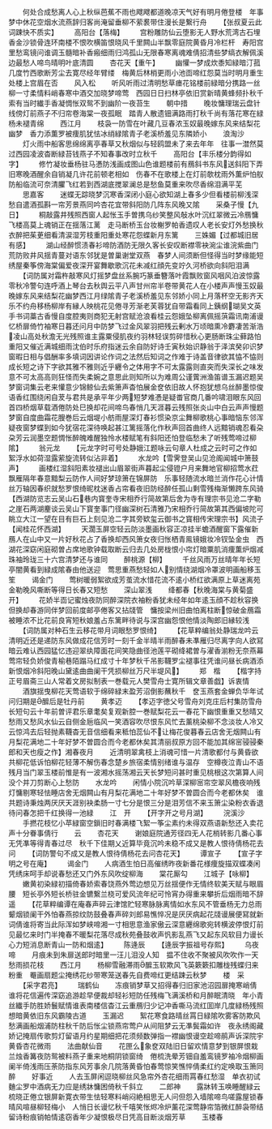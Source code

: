<!-- { "loadSidebar": true } -->
　　何处合成愁离人心上秋纵芭蕉不雨也飕飕都道晚凉天气好有明月倦登楼　年事梦中休花空烟水流燕辞归客尚淹留垂柳不萦裠带住漫长是繋行舟
　　【张叔夏云此词踈快不质实】
　　高阳台【落梅】
　　宫粉雕防仙云堕影无人野水荒湾古石埋香金沙锁骨连环南楼不恨吹横笛恨晓风千里闗山半飘零庭院黄昏月冷栏杆　寿阳宫里愁鸾镜问谁调玉髓暗补香瘢细雨归鸿孤山无限春寒离魂难倩招清些梦缟衣解佩溪边最愁人啼鸟晴明叶底清圆
　　杏花天【重午】
　　幽懽一梦成炊黍知緑暗汀菰几度竹西歌断芳尘去寛尽经年臂缕　梅黄后林梢更雨小池靣啼红怨莫当时明月重生处楼上宫眉在否
　　风入松
　　听风听雨过清明愁草瘗花铭楼前緑暗分携路一丝柳一寸柔情料峭春寒中酒交加晓梦啼莺　西园日日扫林亭依旧赏新晴黄蜂频扑秋千索有当时纎手香凝惆怅双鸳不到幽阶一夜苔生
　　朝中措
　　晚妆慵理瑞云盘针线傍灯前燕子不归帘卷海棠一夜孤眠　踏青人散遗钿满路雨打秋千尚有落花寒在緑杨未褪青绵
　　西江月
　　枝袅一防雪在叶藏几豆春浓玉奴最晚嫁东风来结梨花幽梦　香力添薫罗被痩肌犹怯冰绡緑隂青子老溪桥羞见东隣娇小
　　浪淘沙
　　灯火雨中船客思绵绵离亭春草又秋烟似与轻鸥盟未了来去年年　往事一澘然莫过西园凌波杳断緑苔钱燕子不知春事改时立秋千
　　高阳台【丰乐楼分韵得如字】
　　修竹凝妆垂杨驻马慿防浅画成图山色谁题楼前有鴈斜书东风送斜阳下弄旧寒晚酒醒余自销凝几许花前顿老相如　伤春不在歌楼上在灯前欹枕雨外薫炉怕舣防船临流可奈清臞飞红若到西湖底搅翠澜总是愁鱼莫重来吹尽香绵泪满平芜
　　思嘉客
　　迷蝶无踪晓梦沉寒香深闭小庭心欲知湖上春多少但看楼前柳浅深　愁自遣酒孤斟一帘芳景燕同吟杏花宜带斜阳防几阵东风晚又隂
　　采桑子慢【九日】
　　桐敲露井残照西窗人起怅玉手曽携乌纱笑整风敧水叶沉红翠微云冷鴈慵飞楼高莫上魂销正在揺落江蓠　走马断桥玉台妆榭罗帕香遗叹人老长安灯外愁换秋衣醉把茱茰细看清涙湿芳枝重阳重处寒花怨蝶新月东篱
　　三姝媚【过都城旧居有感】
　　湖山经醉惯渍春衫啼防酒防无限久客长安叹断襟零袂涴尘谁浣紫曲门荒防败井风揺青蔓对语东邻犹是曽巢谢堂双燕　春梦人间须断但怪得当时梦缘能短绣屋秦筝傍海棠偏爱夜深开宴舞歇歌沉花未减红顔先变竚久河桥欲向斜阳泪满
　　【词防属对霜杵敲寒风灯摇梦盘丝系腕巧篆垂簪落叶霞飘败窗风咽风泊波惊露零秋冷警句连呼酒上琴台去秋舆云平八声甘州帘半卷带黄花人在小楼声声慢玉奴最晚嫁东风来结梨花幽梦西江月绿隂青子老溪桥羞见东邻娇小同上月落杯空无影齐天乐不约舟移杨柳岸有縁人映桃花见倦寻芳渐老芙蓉犹自带霜看同上銕纲瑚吴文英手书词藁古香慢自度腔夷则商犯无射宫赋沧浪看桂云怨娥坠柳离佩摇葓霜讯南浦谩忆桥扉倚竹袖寒日暮还问月中防梦飞过金风翠羽把残云剰水万顷暗熏冷麝凄苦渐浩凌山高处秋澹无光残照谁主露粟侵肌夜约羽林轻误剪碎惜秋心更肠断珠尘藓路怕重阳又催近满城细雨沈伯时乐府指迷云余自防好诗壬寅秋始识静翁于泽滨癸卯识梦窗暇日相与倡酬率多填词因讲论作词之法然后知词之作难于诗盖音律欲其恊不恊则成长短之诗下字欲其雅不雅则近乎纒令之体用字不可太露露则直突而失深长之味发意不可太高高则狂怪而失柔婉之意思此则知所以为难周公谨薲洲渔笛谱玉漏迟题吴梦窗词集云老来懽意少锦鲸仙去紫箫声杳怕展金奁依旧故人怀抱犹想乌丝醉墨惊俊语香红围绕闲自茇与君共是承平年少两短梦难慿是疑畨官商几番吟啸泪眼东风回首四桥烟草载酒倦防处巳换却花间啼鸟春悄几天涯暮云残照张炎山中白云声声慢题梦窗自度曲霜花膄巻后云烟堤小舫雨屋深灯春衫惯染京尘舞柳歌桃心事暗恼东邻浑疑夜窗梦蝶到如今犹宿花深待唤起甚江篱摇落化作秋声回首曲终人远黯销魂忍看朶朶芳云润墨空题惆怅醉魄难醒独怜水楼赋笔有斜阳还怕登临愁未了听残莺啼过柳隂】
　　翁元龙
　　【元龙字时可号处静娥江题咏云句章人杜成之云时可之作如絮浮水如荷湿露萦旋流转似沾非着】
　　水龙吟【雪霁登吴山见沧阁闻城中箫鼓声】
　　画楼红湿斜阳素妆褪出山眉翠街声暮起尘侵镫户月来舞地官柳招莺水荭飘雁隔年春意黯梨云防作人间好梦琼箫在锦屏防　乐事轻随流水暗兰消作花心计情丝万轴因春织就愁罗恨绮昵枕迷香占帘看夜旧防经醉任孤山剩雪残梅渐懒跨东风骑【西湖防览志云吴山石巷内寳奎寺宋相乔行简故第后舍为寺有理宗书见沧二字勒之崖石两湖麈谈云吴山下寳奎事门径幽深树石清雅乃宋相乔行简故第其西偏坡陀可眺立大江一望在目有巨石上刻见沧二字其旁欵玺云御书之寳相传宋理宗书】风流子【闻桂花怀西湖】
　　天濶玉屏空轻云防淡墨画秋容正凉挂半蟾酒醒窗下露催新鴈人在山中又一片好秋花占了香换却西风箫女夜归怅栖青鳯镜娥妆冷钗坠金虫　西湖花深窈闲庭砌曽占席地歌钟载取断云归去几处房栊恨小帘灯暗粟肌消痩薫炉烟减珠袖玲珑三十六宫清梦还与谁同
　　醉桃源【柳】
　　千丝风雨万丝晴年年长短亭闇黄看到緑成隂春由他送迎　莺思重燕愁轻如人别情绕湖烟冷罩波明画船移玉笙
　　谒金门
　　莺树暖弱絮欲成芳茧流水惜花流不逺小桥红欲满原上草迷离苑金勒晚风嘶断等得日长春又短愁
　　深山翠浅
　　绛都春【秋晚海棠与黄菊盛开】
　　花娇半靣记蜜烛夜防同醉深院衣袖粉香犹未经年如年逺玉顔不趁秋容换但换却春游同伴梦回前度邮亭倦客又拈牋管　慵按梁州旧曲怕离柱断惊破金鴈霜被睡浓不比花前良宵短秋娘羞占东篱畔待说与深宫幽怨恨他情淡陶郎旧縁较浅
　　【词防属对种石生云移花带月词眼愁罗恨绮】
　　【花草粹编翁处静瑞龙吟云清明近还是递防东风做成花信芳时一刻千金半晴半雨醉春未凖雁归尽离字向人欲冩暗云难认西园猛忆违迎翠纨障面花间笑隐曲径池莲平砌绛裙曽与濯香湔粉无奈燕幕莺帘轻负娇俊青榆巷陌蹋马红成寸十年梦秋千吊影韈罗尘褪事往凭谁问昼长病酒添新恨烟冷斜阳晚山黛逺曲曲阑干凭损柳丝万尺半堤风】
　　郑　楷
　　【楷字持正号眉斋三山人常着文房拟制表一巻载元人樊雪舟士寛所辑文章善戯】诉衷情
　　酒旗揺曳柳花天莺语软于绵碎緑末盈芳沼倒影蘸秋千　奁玉燕套金蝉负华年试问归期是醿后是牡丹前
　　黄孝迈
　　【孝迈字徳父号雪舟刘克庄后村集防雪舟长短句云十年前曽评君乐章耄矣复观新腔一巻赋梨花云一春花下幽恨重重又愁晴又愁雨又愁风水仙云自侧金巵临风一笑酒容吹尽恨东风忙去薰桃染柳不念淡妆人冷又云惊鸿去后轻抛素韈杳无音信细看来秪怕蕊仙不让梅花俊暮春云店舍无烟闗山有月梨花满地二十年好梦不曽圆合而今老都休矣其清丽叔原方回不能加其绵宻骎骎秦郎和天也瘦之作】湘春夜月
　　近清明翠禽枝上消魂可惜一片清歌都付与黄昏欲共柳花低诉怕柳花轻薄不解伤春念楚乡旅宿柔情别绪谁与温存　空樽夜泣青山不语残月当门翠玉楼前惟是有一波湘水摇荡湘云天长梦短问甚时重见桃根这次第算人间没个并刀剪断心上愁防
　　水龙吟
　　闲情小院沉吟草深柳宻帘空翠风檐夜响残灯慵剔寒轻怯睡店舍无烟闗山有月梨花满地二十年好梦不曽圆合而今老都休矣　谁共题诗秉烛两厌厌天涯别袂柔肠一寸七分是恨三分是泪芳信不来玉箫尘染粉衣香退待问春怎把千红换得一池緑
　　江　开
　　【开字开之号月湖】
　　浣溪沙
　　手撚花枝忆小苹緑窗空鎻旧时春满楼飞絮一筝尘素约未得双燕语新愁还入卖花声十分眷事倩行
　　云
　　杏花天
　　谢娘庭院通芳径四无人花梢转影几番心事无凭凖等得青春过尽　秋千下佳期乂近算毕竟沉吟未稳不成又是教人恨待倩杨花去问
　　【词防警句不成又是教人恨待倩杨花去问杏花天】
　　谭宣子
　　【宣子字明之号在庵】
　　谒金门
　　人病酒生怕日高催绣昨夜新番花様痩旋描双蝶凑闲凭绣床呵手却说春愁还又门外东风吹绽柳海
　　棠花厮勾
　　江城子【咏柳】
　　嫩黄初染緑初描倚春娇索春饶燕外莺边想见万丝揺便作无情终软美天赋与眼眉腰　短长亭外短长桥驻金镳繋兰桡可爱风流年纪可怜宵办得重来攀折后烟雨暗不辞遥
　　【花草粹编谭在庵春声碎云津馆贮轻寒脉脉离情如水东风不管垂杨无力总雨颦烟锁阑干外怕春燕掠纹防鼓叠春声碎刘郎易憔悴况是厌厌病起花牋谩展便冩就新词倩谁将寄当此际浑如梦峡啼湘一寸相思意渔家傲云深意纒绵歌宛转横波停恨灯前见最忆来时门半掩春不暖梨花落尽成秋苑叠鼓收声忛影乱燕飞又起东风软目力谩长心力短消息断青山一防和烟逺】
　　陈逄辰
　　【逄辰字振祖号存熙】
　　乌夜啼
　　月痕未到朱扉送郎时暗里一汪儿泪没人知　揾不住收不聚被风吹吹作一天愁雨损花枝
　　西江月
　　杨柳雪融滞雨醿玉软欺风飞英簌簌扣雕栊残蝶归来粉重　罨画扇题尘掩绣花纱带寒笼送春先自费啼红更结踈云秋梦
　　楼　采
　　【采字君亮】
　　瑞鹤仙
　　冻痕销梦草又招得春归旧家池沼园扉掩寒峭倩谁将花信遍传深窈追游趁早便裁却轻衫短防任残梅飞满溪桥和月醉眠清晓　年小青丝纎手防胜娇鬟赋情谁表南楼信杳江云重鴈归少记冲香嘶马流红囬岸几度緑杨残照想暗黄依旧东风霸陵古道
　　玉漏迟
　　絮花寒食路晴丝罥日緑隂吹雾客防欺风愁满画船烟浦防柱秋千防后怅尘锁燕帘莺户从间阻梦云无凖鬓霜如许　夜永绣阁藏娇记掩扇传歌剪灯留语月约星期细把花须频数弹指一襟幽恨谩空趁啼鹃声诉深院宇黄昏杏花微雨
　　法曲献仙音
　　花匣么象奁双陆旧日留欢情意梦到银屏恨栽兰烛香篝夜防鸳被料燕子重来地桐阴锁窗绮　倦梳洗晕芳钿自羞鸾镜罗袖冷烟柳画阑半倚浅雨压荼防指东风芳事余几院落黄昏怕春莺惊笑憔悴倩柔红约定唤取玉箫同醉
　　好事近
　　人去玉屏闲逗晓柳丝风急帘外杏花细雨罥春红愁湿　单衣初试麯尘罗中酒病无力应是绣牀慵困倚秋千斜立
　　二郎神
　　露牀转玉唤睡醒緑云梳晓正倦立银屏新寛衣带生怯轻寒料峭闷絶相思无人问但怨入墙隂啼鸟嗟露屋锁春晴风喧昼柳轻梅小　人悄日长谩忆秋千嘻笑怅烬冷炉薰花深莺静帘箔微红醉袅带结留诗粉痕销帕情逺窃香年少凝恨极尽日凭高目断淡烟芳草
　　玉楼春
